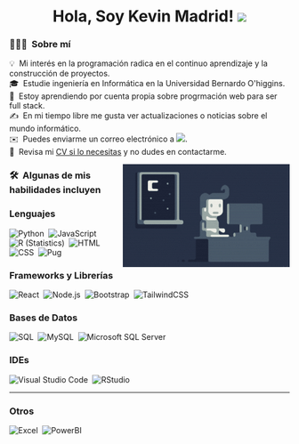 <h1 align="center">
Hola, Soy Kevin Madrid!
	<a href="https://github.com/Keeviin-M" target="_self">
		<img src="https://media.giphy.com/media/hvRJCLFzcasrR4ia7z/giphy.gif" width="30">
	</a>
</h1>


### 👨🏻‍💻 &nbsp;Sobre mí

💡 &nbsp;Mi interés en la programación radica en el continuo aprendizaje y la construcción de proyectos.\
🎓 &nbsp;Estudie ingeniería en Informática en la Universidad Bernardo O'higgins.\
🌱 &nbsp;Estoy aprendiendo por cuenta propia sobre progrmación web para ser full stack.\
✍️ &nbsp;En mi tiempo libre me gusta ver actualizaciones o noticias sobre el mundo informático.\
✉️ &nbsp;Puedes enviarme un correo electrónico a <a href="mailto:kevin.mb1881@gmail.com"><img src="https://img.shields.io/badge/-kevin.mb1881@gmail.com-D14836?style=flat&logo=Gmail&logoColor=white"/></a>.\
📄 &nbsp;Revisa mi [CV si lo necesitas](https://github.com/Keeviin-M/Keeviin-M/raw/main/KevinM_CV.pdf) y no dudes en contactarme.

<img alt="Night Coding" src="https://raw.githubusercontent.com/AVS1508/AVS1508/master/assets/Night-Coding.gif" align="right"/>

### 🛠 &nbsp;Algunas de mis habilidades incluyen
### Lenguajes
![Python](https://img.shields.io/badge/-Python-05122A?style=flat&logo=python)&nbsp;
![JavaScript](https://img.shields.io/badge/-JavaScript-05122A?style=flat&logo=javascript)&nbsp;
![R (Statistics)](https://img.shields.io/badge/-R-05122A?style=flat&logo=R&logoColor=276DC3)&nbsp;
![HTML](https://img.shields.io/badge/-HTML-05122A?style=flat&logo=HTML5)&nbsp;
![CSS](https://img.shields.io/badge/-CSS-05122A?style=flat&logo=CSS3&logoColor=1572B6)&nbsp;
![Pug](https://img.shields.io/badge/Pug-654321?style=flat&logo=pug&logoColor=white)
### Frameworks y Librerías
![React](https://img.shields.io/badge/-React-05122A?style=flat&logo=react)&nbsp;
![Node.js](https://img.shields.io/badge/-Node.js-05122A?style=flat&logo=node.js)&nbsp;
![Bootstrap](https://img.shields.io/badge/-Bootstrap-05122A?style=flat&logo=bootstrap&logoColor=563D7C)&nbsp;
![TailwindCSS](https://img.shields.io/badge/tailwindcss-%2338B2AC.svg?style=flat&logo=tailwind-css&logoColor=white)

### Bases de Datos
![SQL](https://img.shields.io/badge/SQL-000000?style=flat&logo=sql&logoColor=white)&nbsp;
![MySQL](https://img.shields.io/badge/mysql-%2300f.svg?style=flat&logo=mysql&logoColor=white)&nbsp;
![Microsoft SQL Server](https://img.shields.io/badge/Microsoft%20SQL%20Server-CC2927?style=flat&logo=microsoft-sql-server&logoColor=white)

### IDEs
![Visual Studio Code](https://img.shields.io/badge/-Visual%20Studio%20Code-05122A?style=flat&logo=visual-studio-code&logoColor=007ACC)&nbsp;
![RStudio](https://img.shields.io/badge/-RStudio-05122A?style=flat&logo=rstudio)

---

### Otros
![Excel](https://img.shields.io/badge/Microsoft_Excel-217346?style=flat&logo=microsoft-excel&logoColor=white)&nbsp;
![PowerBI](https://img.shields.io/badge/Power_BI-FFBE00?style=flat&logo=Power-BI&logoColor=white)
